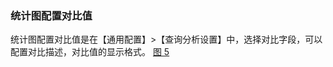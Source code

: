 ### 统计图配置对比值

统计图配置对比值是在【通用配置】>【查询分析设置】中，选择对比字段，可以配置对比描述，对比值的显示格式。
[图 5](/img/src/visulization/statistics/statistics5.png)
